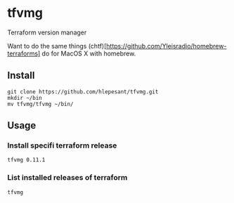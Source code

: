 # tfvmg

Terraform version manager

Want to do the same things (chtf)[https://github.com/Yleisradio/homebrew-terraforms] do for MacOS X with homebrew.

## Install

```shell
git clone https://github.com/hlepesant/tfvmg.git
mkdir ~/bin
mv tfvmg/tfvmg ~/bin/
```

## Usage

### Install specifi terraform release
```shell
tfvmg 0.11.1
```

### List installed releases of terraform
```shell
tfvmg
```
